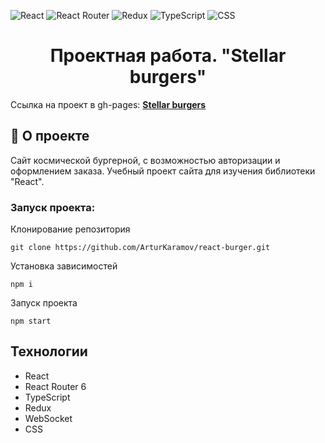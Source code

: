 ![React](https://img.shields.io/badge/react-%2320232a.svg?style=for-the-badge&logo=react&logoColor=%2361DAFB) ![React Router](https://img.shields.io/badge/React_Router-CA4245?style=for-the-badge&logo=react-router&logoColor=white) ![Redux](https://img.shields.io/badge/redux-%23593d88.svg?style=for-the-badge&logo=redux&logoColor=white) ![TypeScript](https://img.shields.io/badge/typescript-%23007ACC.svg?style=for-the-badge&logo=typescript&logoColor=white) ![CSS](https://img.shields.io/badge/css-%231572B6.svg?style=for-the-badge&logo=css3&logoColor=white)

<h1 align="center">
    Проектная работа. "Stellar burgers"
</h1>

Ссылка на проект в gh-pages: **[Stellar burgers](https://arturkaramov.github.io/react-burger/)**

## 📖 О проекте

Сайт космической бургерной, с возможностью авторизации и оформлением заказа.
Учебный проект сайта для изучения библиотеки "React".

### Запуск проекта:

Клонирование репозитория

```
git clone https://github.com/ArturKaramov/react-burger.git

```

Установка зависимостей

```
npm i
```

Запуск проекта

```
npm start
```

## Технологии

- React
- React Router 6
- TypeScript
- Redux
- WebSocket
- CSS
